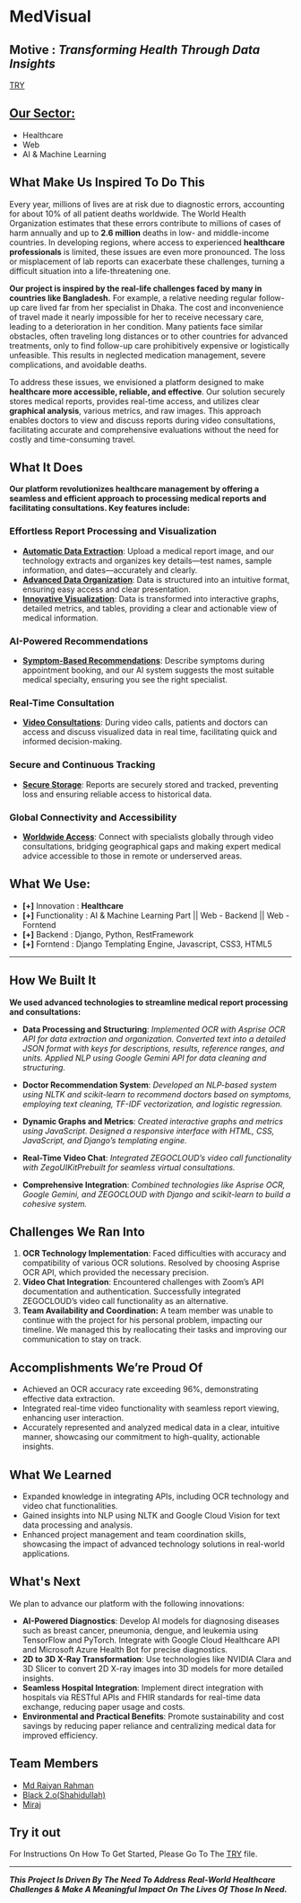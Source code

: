 # **MedVisual**
## **Motive** : *Transforming Health Through Data Insights*

[TRY](https://github.com/raiyan-rahman03/CSB_Project/blob/main/try.md)

## **<u>Our Sector:</u>**
- Healthcare
- Web
- AI & Machine Learning



## What Make Us Inspired To Do This 

Every year, millions of lives are at risk due to diagnostic errors, accounting for about 10% of all patient deaths worldwide. The World Health Organization estimates that these errors contribute to millions of cases of harm annually and up to **2.6 million** deaths in low- and middle-income countries. In developing regions, where access to experienced **healthcare professionals** is limited, these issues are even more pronounced. The loss or misplacement of lab reports can exacerbate these challenges, turning a difficult situation into a life-threatening one.

**Our project is inspired by the real-life challenges faced by many in countries like Bangladesh.** For example, a relative needing regular follow-up care lived far from her specialist in Dhaka. The cost and inconvenience of travel made it nearly impossible for her to receive necessary care, leading to a deterioration in her condition. Many patients face similar obstacles, often traveling long distances or to other countries for advanced treatments, only to find follow-up care prohibitively expensive or logistically unfeasible. This results in neglected medication management, severe complications, and avoidable deaths.

To address these issues, we envisioned a platform designed to make **healthcare more accessible, reliable, and effective**. Our solution securely stores medical reports, provides real-time access, and utilizes clear **graphical analysis**, various metrics, and raw images. This approach enables doctors to view and discuss reports during video consultations, facilitating accurate and comprehensive evaluations without the need for costly and time-consuming travel.


## What It Does 

**Our platform revolutionizes healthcare management by offering a seamless and efficient approach to processing medical reports and facilitating consultations. Key features include:**

### Effortless Report Processing and Visualization

- **<u>Automatic Data Extraction</u>**: Upload a medical report image, and our technology extracts and organizes key details—test names, sample information, and dates—accurately and clearly.
- **<u>Advanced Data Organization</u>**: Data is structured into an intuitive format, ensuring easy access and clear presentation.
- **<u>Innovative Visualization</u>**: Data is transformed into interactive graphs, detailed metrics, and tables, providing a clear and actionable view of medical information.

### AI-Powered Recommendations

- **<u>Symptom-Based Recommendations</u>**: Describe symptoms during appointment booking, and our AI system suggests the most suitable medical specialty, ensuring you see the right specialist.

### Real-Time Consultation

- **<u>Video Consultations</u>**: During video calls, patients and doctors can access and discuss visualized data in real time, facilitating quick and informed decision-making.

### Secure and Continuous Tracking

- **<u>Secure Storage</u>**: Reports are securely stored and tracked, preventing loss and ensuring reliable access to historical data.

### Global Connectivity and Accessibility

- **<u>Worldwide Access</u>**: Connect with specialists globally through video consultations, bridging geographical gaps and making expert medical advice accessible to those in remote or underserved areas.


 ## What We Use:
-    **[+]** Innovation : **Healthcare**
-    **[+]** Functionality : AI & Machine Learning Part || Web - Backend || Web - Forntend
-    **[+]** Backend : Django, Python, RestFramework
-    **[+]** Forntend : Django Templating Engine, Javascript, CSS3, HTML5
---

## How We Built It

**We used advanced technologies to streamline medical report processing and consultations:**

- **Data Processing and Structuring**: *Implemented OCR with Asprise OCR API for data extraction and organization. Converted text into a detailed JSON format with keys for descriptions, results, reference ranges, and units. Applied NLP using Google Gemini API for data cleaning and structuring.*

- **Doctor Recommendation System**: *Developed an NLP-based system using NLTK and scikit-learn to recommend doctors based on symptoms, employing text cleaning, TF-IDF vectorization, and logistic regression.*
- **Dynamic Graphs and Metrics**: *Created interactive graphs and metrics using JavaScript. Designed a responsive interface with HTML, CSS, JavaScript, and Django’s templating engine.*
- **Real-Time Video Chat**: *Integrated ZEGOCLOUD’s video call functionality with ZegoUIKitPrebuilt for seamless virtual consultations.*
- **Comprehensive Integration**: *Combined technologies like Asprise OCR, Google Gemini, and ZEGOCLOUD with Django and scikit-learn to build a cohesive system.*

## Challenges We Ran Into

1. **OCR Technology Implementation**: Faced difficulties with accuracy and compatibility of various OCR solutions. Resolved by choosing Asprise OCR API, which provided the necessary precision.
2. **Video Chat Integration**: Encountered challenges with Zoom’s API documentation and authentication. Successfully integrated ZEGOCLOUD’s video call functionality as an alternative.
3. **Team Availability and Coordination:** A team member was unable to continue with the project for his personal problem, impacting our timeline. We managed this by reallocating their tasks and improving our communication to stay on track.




## Accomplishments We’re Proud Of

- Achieved an OCR accuracy rate exceeding 96%, demonstrating effective data extraction.
- Integrated real-time video functionality with seamless report viewing, enhancing user interaction.
- Accurately represented and analyzed medical data in a clear, intuitive manner, showcasing our commitment to high-quality, actionable insights.

## What We Learned

- Expanded knowledge in integrating APIs, including OCR technology and video chat functionalities.
- Gained insights into NLP using NLTK and Google Cloud Vision for text data processing and analysis.
- Enhanced project management and team coordination skills, showcasing the impact of advanced technology solutions in real-world applications.

## What's Next

We plan to advance our platform with the following innovations:

- **AI-Powered Diagnostics**: Develop AI models for diagnosing diseases such as breast cancer, pneumonia, dengue, and leukemia using TensorFlow and PyTorch. Integrate with Google Cloud Healthcare API and Microsoft Azure Health Bot for precise diagnostics.
- **2D to 3D X-Ray Transformation**: Use technologies like NVIDIA Clara and 3D Slicer to convert 2D X-ray images into 3D models for more detailed insights.
- **Seamless Hospital Integration**: Implement direct integration with hospitals via RESTful APIs and FHIR standards for real-time data exchange, reducing paper usage and costs.
- **Environmental and Practical Benefits**: Promote sustainability and cost savings by reducing paper reliance and centralizing medical data for improved efficiency.


## Team Members

- [Md Raiyan Rahman](https://www.linkedin.com/in/md-raiyan-rahman-6420982b9/)
- [Black 2.o(Shahidullah)](https://www.linkedin.com/in/black2o-sh/)
- [Miraj]()

## Try it out

For Instructions On How To Get Started, Please Go To The [TRY](https://github.com/raiyan-rahman03/CSB_Project/blob/main/try.md) file.



---

***This Project Is Driven By The Need To Address Real-World Healthcare Challenges & Make A Meaningful Impact On The Lives Of Those In Need.***
